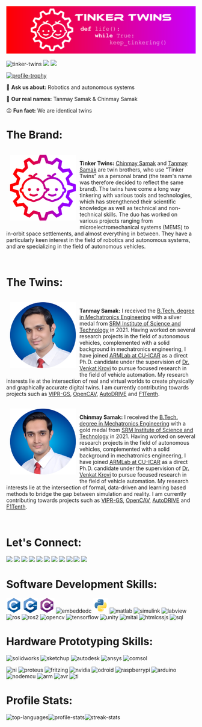 <img src="https://github.com/Tinker-Twins/Tinker-Twins/blob/main/Tinker_Twins_Banner.png" />

<p align="left"> 
  <img src="https://komarev.com/ghpvc/?username=tinker-twins&label=Views&color=brightgreen&style=plastic" alt="tinker-twins" />
  <img src="https://img.shields.io/github/stars/tinker-twins?label=Stars&color=blue&style=plastic" />
  <img src="https://img.shields.io/github/followers/tinker-twins?label=Followers&color=blueviolet&style=plastic" />
</p>

<p align="left"> <a href="https://github.com/ryo-ma/github-profile-trophy"><img src="https://github-profile-trophy.vercel.app/?username=tinker-twins&no-frame=true&column=7" alt="profile-trophy" /></a> </p>

:slightly_smiling_face: **Ask us about:** Robotics and autonomous systems

:thinking: **Our real names:** Tanmay Samak & Chinmay Samak

:wink: **Fun fact:** We are identical twins

<h1 align="left">The Brand:</h1>

<br />
<img align="left" style="padding-left: 10px; padding-right: 10px; padding-bottom: 10px" height="175px" src="Tinker_Twins_Profile.png">

**Tinker Twins:** [Chinmay Samak](https://www.linkedin.com/in/samakchinmay) and [Tanmay Samak](https://in.linkedin.com/in/samaktanmay) are twin brothers, who use "Tinker Twins" as a personal brand (the team's name was therefore decided to reflect the same brand). The twins have come a long way tinkering with various tools and technologies, which has strengthened their scientific knowledge as well as technical and non-technical skills. The duo has worked on various projects ranging from microelectromechanical systems (MEMS) to in-orbit space settlements, and almost everything in between. They have a particularly keen interest in the field of robotics and autonomous systems, and are specializing in the field of autonomous vehicles.
<img/>

<br />
<h1 align="left">The Twins:</h1>

<br />
<img align="left" style="padding-left: 10px; padding-right: 10px; padding-bottom: 10px" height="175px" src="Tanmay_Samak_Profile.png">

**Tanmay Samak:** I received the [B.Tech. degree in Mechatronics Engineering](https://www.srmist.edu.in/program/b-tech-mechatronics-engineering/) with a silver medal from [SRM Institute of Science and Technology](https://www.srmist.edu.in/) in 2021. Having worked on several research projects in the field of autonomous vehicles, complemented with a solid background in mechatronics engineering, I have joined [ARMLab at CU-ICAR](http://cecas.clemson.edu/armlab-cuicar) as a direct Ph.D. candidate under the supervision of [Dr. Venkat Krovi](https://www.linkedin.com/in/venkatnkrovi) to pursue focused research in the field of vehicle automation. My research interests lie at the intersection of real and virtual worlds to create physically and graphically accurate digital twins. I am currently contributing towards projects such as [VIPR-GS](https://cecas.clemson.edu/VIPR-GS/), [OpenCAV](https://sites.google.com/view/opencav/), [AutoDRIVE](https://autodrive-ecosystem.github.io/) and [F1Tenth](https://f1tenth.org/).
<img/>

<br />
<img align="left" style="padding-left: 10px; padding-right: 10px; padding-bottom: 10px" height="175px" src="Chinmay_Samak_Profile.png">

**Chinmay Samak:** I received the [B.Tech. degree in Mechatronics Engineering](https://www.srmist.edu.in/program/b-tech-mechatronics-engineering/) with a gold medal from [SRM Institute of Science and Technology](https://www.srmist.edu.in/) in 2021. Having worked on several research projects in the field of autonomous vehicles, complemented with a solid background in mechatronics engineering, I have joined [ARMLab at CU-ICAR](http://cecas.clemson.edu/armlab-cuicar) as a direct Ph.D. candidate under the supervision of [Dr. Venkat Krovi](https://www.linkedin.com/in/venkatnkrovi) to pursue focused research in the field of vehicle automation. My research interests lie at the intersection of formal, data-driven and learning based methods to bridge the gap between simulation and reality. I am currently contributing towards projects such as [VIPR-GS](https://cecas.clemson.edu/VIPR-GS/), [OpenCAV](https://sites.google.com/view/opencav/), [AutoDRIVE](https://autodrive-ecosystem.github.io/) and [F1Tenth](https://f1tenth.org/).
<img/>

<br />
<h1 align="left">Let's Connect:</h1>

<p align="left">
  <a href="https://github.com/Tinker-Twins/"><img src="https://img.shields.io/badge/GitHub-Tinker%20Twins-lightgrey?style=social&logo=github" /></a>
  <a href="https://www.youtube.com/TinkerTwins"><img src="https://img.shields.io/badge/YouTube-Tinker%20Twins-red?style=social&logo=youtube" /></a>
  <a href="https://play.google.com/store/apps/dev?id=8006260557439159252"><img src="https://img.shields.io/badge/Google%20Play-Tinker%20Twins-green?style=social&logo=googleplay" /></a>
  <a href="https://www.linkedin.com/in/samaktanmay"><img src="https://img.shields.io/badge/LinkedIn-Tanmay%20Samak-blue?style=social&logo=linkedin" /></a>
  <a href="https://www.linkedin.com/in/samakchinmay"><img src="https://img.shields.io/badge/LinkedIn-Chinmay%20Samak-blue?style=social&logo=linkedin" /></a>
  <a href="mailto:samaktanmay@gmail.com"><img src="https://img.shields.io/badge/Gmail-Tanmay%20Samak-red?style=social&logo=gmail" /></a>
  <a href="mailto:samakchinmayvilas@gmail.com"><img src="https://img.shields.io/badge/Gmail-Chinmay%20Samak-red?style=social&logo=gmail" /></a>
  <a href="https://scholar.google.com/citations?user=Y0iPBAoAAAAJ&hl"><img src="https://img.shields.io/badge/Google%20Scholar-Tanmay%20Samak-blue?style=social&logo=googlescholar" /></a>
  <a href="https://scholar.google.com/citations?user=4-TG0r4AAAAJ&hl"><img src="https://img.shields.io/badge/Google%20Scholar-Chinmay%20Samak-blue?style=social&logo=googlescholar" /></a>
  <a href="https://www.researchgate.net/profile/Tanmay-Samak"><img src="https://img.shields.io/badge/ResearchGate-Tanmay%20Samak-green?style=social&logo=researchgate" /></a>
  <a href="https://www.researchgate.net/profile/Chinmay-Samak"><img src="https://img.shields.io/badge/ResearchGate-Chinmay%20Samak-green?style=social&logo=researchgate" /></a>
</p>

<h1 align="left">Software Development Skills:</h1>

<p align="left">
  <img src="https://raw.githubusercontent.com/devicons/devicon/master/icons/c/c-original.svg" alt="c" height="40"/>
  <img src="https://raw.githubusercontent.com/devicons/devicon/master/icons/cplusplus/cplusplus-original.svg" alt="cplusplus" height="40"/>
  <img src="https://raw.githubusercontent.com/devicons/devicon/master/icons/csharp/csharp-original.svg" alt="csharp" height="40"/>
  <img src="https://www.chetu.com/img/on-demand-developers/embedded-c/logo/embeded-c.png" alt="embeddedc" height="40"/>
  <img src="https://raw.githubusercontent.com/devicons/devicon/master/icons/python/python-original.svg" alt="python" height="40"/>
  <img src="https://upload.wikimedia.org/wikipedia/commons/2/21/Matlab_Logo.png" alt="matlab" height="40"/>
  <img src="https://upload.wikimedia.org/wikipedia/commons/3/36/Simulink_Logo_%28non-wordmark%29.png" alt="simulink" height="40"/>
  <img src="https://cdn.worldvectorlogo.com/logos/national-instruments-labview.svg" alt="labview" height="40"/>
  <img src="https://raw.githubusercontent.com/ros-infrastructure/artwork/master/ros_logo.svg" alt="ros" height="40"/>
  <img src="https://www.neobotix-roboter.de/fileadmin/_processed_/a/b/csm_ROS2_de25589e21.png" alt="ros2" height="40"/>
  <img src="https://www.vectorlogo.zone/logos/opencv/opencv-icon.svg" alt="opencv" height="40"/>
  <img src="https://www.vectorlogo.zone/logos/tensorflow/tensorflow-icon.svg" alt="tensorflow" height="40"/>
  <img src="https://www.vectorlogo.zone/logos/unity3d/unity3d-icon.svg" alt="unity" height="40"/>
  <img src="https://upload.wikimedia.org/wikipedia/commons/0/0d/MIT_App_Inventor_logo.png" alt="mitai" height="40"/>
  <img src="https://www.freepnglogos.com/uploads/html5-logo-png/html5-logo-devextreme-multi-purpose-controls-html-javascript-3.png" alt="htmlcssjs" height="40"/>
  <img src="https://www.logolynx.com/images/logolynx/73/73dcca5b2435a4fc91983ab4170cd695.png" alt="sql" height="40"/>
</p>

<h1 align="left">Hardware Prototyping Skills:</h1>

<p align="left">
  <img src="https://upload.wikimedia.org/wikipedia/en/d/d2/SolidWorks_Logo.svg" alt="solidworks" height="35"/>
  <img src="https://upload.wikimedia.org/wikipedia/commons/6/64/SketchUp_logo.svg" alt="sketchup" height="35"/>
  <img src="https://upload.wikimedia.org/wikipedia/commons/b/b5/Autodesk_Logo.svg" alt="autodesk" height="30"/>
  <img src="https://upload.wikimedia.org/wikipedia/commons/1/14/Ansys_logo_%282019%29.svg" alt="ansys" height="30"/>
  <img src="https://upload.wikimedia.org/wikipedia/commons/2/28/Comsol_logo.svg" alt="comsol" height="20"/>
</p>
<p align="left">
  <img src="https://static.wixstatic.com/media/3b5532_5eea03b3ef6746c6bba8376a162055e9~mv2.png/v1/fit/w_344%2Ch_226%2Cal_c/file.png" alt="ni" height="40"/>
  <img src="https://www.labcenter.com/images/logo.png" alt="proteus" height="40"/>
  <img src="https://upload.wikimedia.org/wikipedia/commons/c/c1/Fritzing_Software_Logo_Batch.png" alt="fritzing" height="40"/>
  <img src="https://logos-world.net/wp-content/uploads/2020/11/Nvidia-Emblem.png" alt="nvidia" height="40"/>
  <img src="https://www.abelectronics.co.uk/docs/kb/odroid/odroid.svg" alt="odroid" height="40"/>
  <img src="https://www.raspberrypi.org/app/uploads/2018/03/RPi-Logo-Reg-SCREEN.png" alt="raspberrypi" height="40"/>
  <img src="https://brandslogos.com/wp-content/uploads/images/large/arduino-logo-1.png" alt="arduino" height="40"/>
  <img src="https://techzeero.com/wp-content/uploads/2019/07/nodemcu-logo.png" alt="nodemcu" height="40"/>
  <img src="https://upload.wikimedia.org/wikipedia/commons/7/77/Arm_logo_2017.svg" alt="arm" height="30"/>
  <img src="https://upload.wikimedia.org/wikipedia/commons/9/96/Avr_logo.svg" alt="avr" height="40"/>
  <img src="https://pbs.twimg.com/profile_images/1379502878419779592/odCJ2GCH_400x400.jpg" alt="ti" height="40"/>
</p>

<h1 align="left">Profile Stats:</h1>

<p><img align="left" src="https://github-readme-stats.vercel.app/api/top-langs?username=tinker-twins&langs_count=10&show_icons=true&locale=en&layout=compact" alt="top-languages" height="250" /></p>

<p><img align="left" src="https://github-readme-stats.vercel.app/api?username=tinker-twins&show_icons=true&locale=en" alt="profile-stats" height="125" /></p>

<p><img align="left" src="https://github-readme-streak-stats.herokuapp.com/?user=tinker-twins" alt="streak-stats" height="125" /></p>
